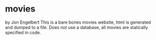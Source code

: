# movies
by Jon Engelbert
This is a bare bones movies website, html is generated and dumped to a file.
Does not use a database, all movies are statically specified in code.
